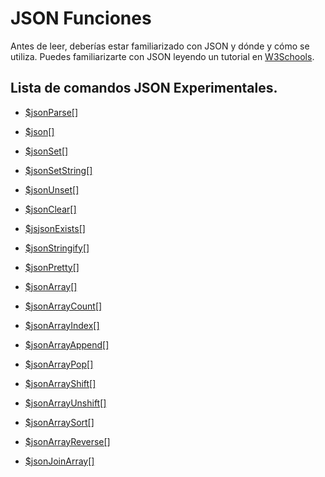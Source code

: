 # JSON Funciones


Antes de leer, deberías estar familiarizado con JSON y dónde y cómo se utiliza. Puedes familiarizarte con JSON leyendo un tutorial en [W3Schools](https://www.w3schools.com/js/js_json_intro.asp).


## Lista de comandos JSON Experimentales.


- [$jsonParse[]](/funciones/jsonParse.md)

- [$json[]](/funciones/json.md)

- [$jsonSet[]](/funciones/jsonSet.md) 

- [$jsonSetString[]](/funciones/jsonSetString.md)

- [$jsonUnset[]](/funciones/jsonUnset.md)

- [$jsonClear[]](/funciones/jsonClear.md)

- [$jsjsonExists[]](/funciones/jsonExists.md)

- [$jsonStringify[]](/funciones/jsonStringify.md)

- [$jsonPretty[]](/funciones/jsonPretty.md)

- [$jsonArray[]](/funciones/jsonArray.md)

- [$jsonArrayCount[]](/funciones/jsonArrayCount.md)

- [$jsonArrayIndex[]](/funciones/jsonArrayIndex.md)

- [$jsonArrayAppend[]](/funciones/jsonArrayAppend.md)

- [$jsonArrayPop[]](/funciones/jsonArrayPop.md)

- [$jsonArrayShift[]](/funciones/jsonArrayShift.md)

- [$jsonArrayUnshift[]](/funciones/jsonArrayUnshift.md)

- [$jsonArraySort[]](/funciones/jsonArraySort.md)

- [$jsonArrayReverse[]](/funciones/jsonArrayReverse.md)

- [$jsonJoinArray[]](/funciones/jsonJoinArray.md)